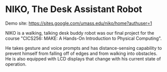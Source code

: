 <h1>NIKO, The Desk Assistant Robot</h1>

Demo site: https://sites.google.com/umass.edu/niko/home?authuser=1

NIKO is a walking, talking desk buddy robot was our final project for the course "CICS256: MAKE: A Hands-On Introduction to Physical Computing".

He takes gesture and voice prompts and has distance-sensing capability to prevent himself from falling off of edges and from walking into obstacles. He is also equipped with LCD displays that change with his current state of operation.
